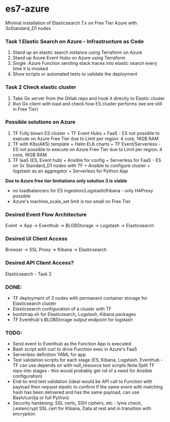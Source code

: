 # es7-azure
Minimal installation of Elasticsearch 7.x on Free Tier Azure with 3xStandard_D1 nodes

### Task 1 Elastic Search on Azure - Infrastructure as Code
1. Stand up an elastic search instance using Terraform on Azure
2. Stand up Azure Event Hubs on Azure using Terraform
3. Single :Azure Function sending stack traces into elastic search every time it is invoked
4. Show scripts or automated tests to validate the deployment

### Task 2 Check elastic cluster
1. Take Go server from the Gitlab repo and hook it directly to Elastic cluster
2. Run Go client with load and check how ES cluster performs (we are still in Free Tier)

### Possible solutions on Azure
1. TF Fully blown ES cluster + TF Event Hubs + FaaS - ES not possible to execute on Azure Free Tier due to Limit per region: 4 core, 16GB RAM
2. TF with K8s(AKS) template + Helm ELK charts + TF Event/Serverless - ES not possible to execute on Azure Free Tier due to Limit per region: 4 core, 16GB RAM
3. TF IaaS (ES, Event hub) + Ansible for config + Serverless for FaaS - ES on 3x Standard_D1 nodes with TF + Ansible to configure cluster + logstash as an aggregator + Serverless for Python App

**Due to Azure free tier limitations only solution 3 is viable**
- no loadbalancers for ES ingestion/Logstash/Kibana - only HAProxy possible
- Azure's machine_scale_set limit is too small on Free Tier


### Desired Event Flow Architecture

Event -> App -> Eventhub -> BLOBStorage -> Logstash -> Elasticsearch

### Desired UI Client Access
Browser -> SSL Proxy -> Kibana -> Elasticsearch

### Desired API Client Access?
Elasticsearch - Task 2

### DONE:
* TF deployment of 3 nodes with permanent container storage for Elasticsearch cluster
* Elasticsearch configuration of a cluster with TF
* bootstrap.sh for Elasticsearch, Logstash, Kibana packages
* TF Eventhub's BLOBStorage output endpoint for logstash



### TODO:
* Send event to Eventhub as the Function App is executed
* Bash script with curl to drive Function exec in Azure's FaaS
* Serverless definition YAML for app
* Test validation scripts for each stage (ES, Kibana, Logstash, Eventhub - TF can use depends on with null_resource test scripts Note:Split TF repo into stages - this would probably get rid of a need for Ansible configuration)
* End-to-end test validation (ideal would be API call to Function with payload then request elastic to confirm if the same event with matching hash has been delivered and has the same payload, can use Bash/curl/jq or full Python)
* Security hardening: SSL certs, SSH ciphers, etc - lynis check, Lestencrypt SSL cert for Kibana, Data at rest and in transition with encryption
